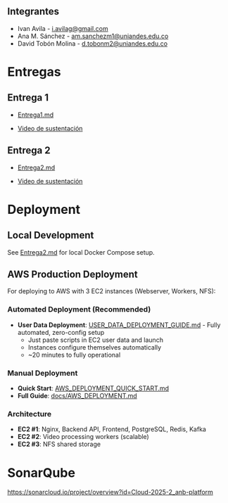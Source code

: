 ## Integrantes
* Ivan Avila - i.avilag@gmail.com
* Ana M. Sánchez - am.sanchezm1@uniandes.edu.co
* David Tobón Molina - d.tobonm2@uniandes.edu.co

# Entregas

## Entrega 1

* [Entrega1.md](docs/Entrega_1/Entrega1.md)

* [Video de sustentación](https://youtu.be/R29sdc5Pr-8)


## Entrega 2

* [Entrega2.md](docs/Entrega_2/Entrega2.md)

* [Video de sustentación](https://youtu.be/W1k17CUcvL0)


# Deployment

## Local Development
See [Entrega2.md](docs/Entrega_2/Entrega2.md) for local Docker Compose setup.

## AWS Production Deployment
For deploying to AWS with 3 EC2 instances (Webserver, Workers, NFS):

### Automated Deployment (Recommended)
* **User Data Deployment**: [USER_DATA_DEPLOYMENT_GUIDE.md](USER_DATA_DEPLOYMENT_GUIDE.md) - Fully automated, zero-config setup
  - Just paste scripts in EC2 user data and launch
  - Instances configure themselves automatically
  - ~20 minutes to fully operational

### Manual Deployment
* **Quick Start**: [AWS_DEPLOYMENT_QUICK_START.md](AWS_DEPLOYMENT_QUICK_START.md)
* **Full Guide**: [docs/AWS_DEPLOYMENT.md](docs/AWS_DEPLOYMENT.md)

### Architecture
- **EC2 #1**: Nginx, Backend API, Frontend, PostgreSQL, Redis, Kafka
- **EC2 #2**: Video processing workers (scalable)
- **EC2 #3**: NFS shared storage

# SonarQube
https://sonarcloud.io/project/overview?id=Cloud-2025-2_anb-platform
